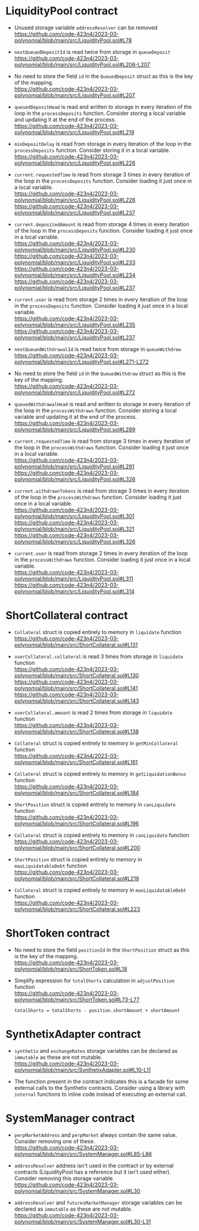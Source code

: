 # LiquidityPool contract

- Unused storage variable `addressResolver` can be removed  
  https://github.com/code-423n4/2023-03-polynomial/blob/main/src/LiquidityPool.sol#L78
  
- `nextQueuedDepositId` is read twice from storage in `queueDeposit`  
  https://github.com/code-423n4/2023-03-polynomial/blob/main/src/LiquidityPool.sol#L206-L207

- No need to store the field `id` in the `QueuedDeposit` struct as this is the key of the mapping.  
  https://github.com/code-423n4/2023-03-polynomial/blob/main/src/LiquidityPool.sol#L207
  
- `queuedDepositHead` is read and written to storage in every iteration of the loop in the `processDeposits` function. Consider storing a local variable and updating it at the end of the process.  
  https://github.com/code-423n4/2023-03-polynomial/blob/main/src/LiquidityPool.sol#L219
  
- `minDepositDelay` is read from storage in every iteration of the loop in the `processDeposits` function. Consider storing it in a local variable.  
  https://github.com/code-423n4/2023-03-polynomial/blob/main/src/LiquidityPool.sol#L226
  
- `current.requestedTime` is read from storage 3 times in every iteration of the loop in the `processDeposits` function. Consider loading it just once in a local variable.  
  https://github.com/code-423n4/2023-03-polynomial/blob/main/src/LiquidityPool.sol#L226  
  https://github.com/code-423n4/2023-03-polynomial/blob/main/src/LiquidityPool.sol#L237  

- `current.depositedAmount` is read from storage 4 times in every iteration of the loop in the `processDeposits` function. Consider loading it just once in a local variable.  
  https://github.com/code-423n4/2023-03-polynomial/blob/main/src/LiquidityPool.sol#L230  
  https://github.com/code-423n4/2023-03-polynomial/blob/main/src/LiquidityPool.sol#L233  
  https://github.com/code-423n4/2023-03-polynomial/blob/main/src/LiquidityPool.sol#L234  
  https://github.com/code-423n4/2023-03-polynomial/blob/main/src/LiquidityPool.sol#L237  

- `current.user` is read from storage 2 times in every iteration of the loop in the `processDeposits` function. Consider loading it just once in a local variable.  
  https://github.com/code-423n4/2023-03-polynomial/blob/main/src/LiquidityPool.sol#L235  
  https://github.com/code-423n4/2023-03-polynomial/blob/main/src/LiquidityPool.sol#L237  

- `nextQueuedWithdrawalId` is read twice from storage in `queueWithdraw`  
  https://github.com/code-423n4/2023-03-polynomial/blob/main/src/LiquidityPool.sol#L271-L272  

- No need to store the field `id` in the `QueuedWithdraw` struct as this is the key of the mapping.  
  https://github.com/code-423n4/2023-03-polynomial/blob/main/src/LiquidityPool.sol#L272  

- `queuedWithdrawalHead` is read and written to storage in every iteration of the loop in the `processWithdraws` function. Consider storing a local variable and updating it at the end of the process.  
  https://github.com/code-423n4/2023-03-polynomial/blob/main/src/LiquidityPool.sol#L289  
  
- `current.requestedTime` is read from storage 3 times in every iteration of the loop in the `processWithdraws` function. Consider loading it just once in a local variable.  
  https://github.com/code-423n4/2023-03-polynomial/blob/main/src/LiquidityPool.sol#L291  
  https://github.com/code-423n4/2023-03-polynomial/blob/main/src/LiquidityPool.sol#L326  

- `current.withdrawnTokens` is read from storage 3 times in every iteration of the loop in the `processWithdraws` function. Consider loading it just once in a local variable.  
  https://github.com/code-423n4/2023-03-polynomial/blob/main/src/LiquidityPool.sol#L301  
  https://github.com/code-423n4/2023-03-polynomial/blob/main/src/LiquidityPool.sol#L321  
  https://github.com/code-423n4/2023-03-polynomial/blob/main/src/LiquidityPool.sol#L326  

- `current.user` is read from storage 2 times in every iteration of the loop in the `processWithdraws` function. Consider loading it just once in a local variable.  
  https://github.com/code-423n4/2023-03-polynomial/blob/main/src/LiquidityPool.sol#L311  
  https://github.com/code-423n4/2023-03-polynomial/blob/main/src/LiquidityPool.sol#L314  

# ShortCollateral contract

- `Collateral` struct is copied entirely to memory in `liquidate` function  
  https://github.com/code-423n4/2023-03-polynomial/blob/main/src/ShortCollateral.sol#L131  

- `userCollateral.collateral` is read 3 times from storage in `liquidate` function  
  https://github.com/code-423n4/2023-03-polynomial/blob/main/src/ShortCollateral.sol#L130  
  https://github.com/code-423n4/2023-03-polynomial/blob/main/src/ShortCollateral.sol#L141  
  https://github.com/code-423n4/2023-03-polynomial/blob/main/src/ShortCollateral.sol#L143  
  
- `userCollateral.amount` is read 2 times from storage in `liquidate` function  
  https://github.com/code-423n4/2023-03-polynomial/blob/main/src/ShortCollateral.sol#L138  

- `Collateral` struct is copied entirely to memory in `getMinCollateral` function  
  https://github.com/code-423n4/2023-03-polynomial/blob/main/src/ShortCollateral.sol#L161  

- `Collateral` struct is copied entirely to memory in `getLiquidationBonus` function  
  https://github.com/code-423n4/2023-03-polynomial/blob/main/src/ShortCollateral.sol#L184  
  
- `ShortPosition` struct is copied entirely to memory in `canLiquidate` function  
  https://github.com/code-423n4/2023-03-polynomial/blob/main/src/ShortCollateral.sol#L196  
  
- `Collateral` struct is copied entirely to memory in `canLiquidate` function  
  https://github.com/code-423n4/2023-03-polynomial/blob/main/src/ShortCollateral.sol#L200  

- `ShortPosition` struct is copied entirely to memory in `maxLiquidatableDebt` function  
  https://github.com/code-423n4/2023-03-polynomial/blob/main/src/ShortCollateral.sol#L219  

- `Collateral` struct is copied entirely to memory in `maxLiquidatableDebt` function  
  https://github.com/code-423n4/2023-03-polynomial/blob/main/src/ShortCollateral.sol#L223  

# ShortToken contract

- No need to store the field `positionId` in the `ShortPosition` struct as this is the key of the mapping.  
  https://github.com/code-423n4/2023-03-polynomial/blob/main/src/ShortToken.sol#L18

- Simplify expression for `totalShorts` calculation in `adjustPosition` function  
  https://github.com/code-423n4/2023-03-polynomial/blob/main/src/ShortToken.sol#L73-L77  
  ```solidity
  totalShorts = totalShorts - position.shortAmount + shortAmount
  ```

# SynthetixAdapter contract

- `synthetix` and `exchangeRates` storage variables can be declared as `immutable` as these are not mutable.  
  https://github.com/code-423n4/2023-03-polynomial/blob/main/src/SynthetixAdapter.sol#L10-L11

- The function present in the contract indicates this is a facade for some external calls to the Synthetix contracts. Consider using a library with `internal` functions to inline code instead of executing an external call.


# SystemManager contract

- `perpMarketAddress` and `perpMarket` always contain the same value. Consider removing one of these.  
  https://github.com/code-423n4/2023-03-polynomial/blob/main/src/SystemManager.sol#L85-L86

- `addressResolver` address isn't used in the contract or by external contracts (LiquidityPool has a reference but it isn't used either). Consider removing this storage variable.  
  https://github.com/code-423n4/2023-03-polynomial/blob/main/src/SystemManager.sol#L30
  
- `addressResolver` and `futuresMarketManager` storage variables can be declared as `immutable` as these are not mutable.  
  https://github.com/code-423n4/2023-03-polynomial/blob/main/src/SystemManager.sol#L30-L31
